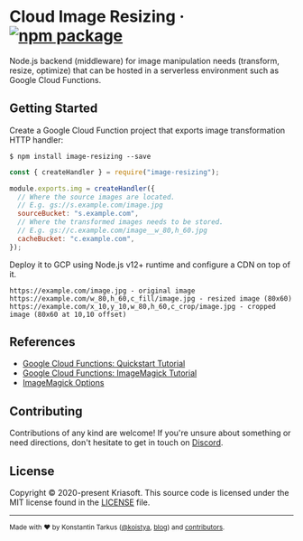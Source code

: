 # Cloud Image Resizing &middot; [![npm package][npm-badge]][npm]

[npm-badge]: https://img.shields.io/npm/v/image-resizing.svg?style=flat-square
[npm]: https://www.npmjs.org/package/image-resizing

Node.js backend (middleware) for image manipulation needs (transform, resize,
optimize) that can be hosted in a serverless environment such as Google Cloud
Functions.

## Getting Started

Create a Google Cloud Function project that exports image transformation HTTP handler:

```
$ npm install image-resizing --save
```

```js
const { createHandler } = require("image-resizing");

module.exports.img = createHandler({
  // Where the source images are located.
  // E.g. gs://s.example.com/image.jpg
  sourceBucket: "s.example.com",
  // Where the transformed images needs to be stored.
  // E.g. gs://c.example.com/image__w_80,h_60.jpg
  cacheBucket: "c.example.com",
});
```

Deploy it to GCP using Node.js v12+ runtime and configure a CDN on top of it.

```
https://example.com/image.jpg - original image
https://example.com/w_80,h_60,c_fill/image.jpg - resized image (80x60)
https://example.com/x_10,y_10,w_80,h_60,c_crop/image.jpg - cropped image (80x60 at 10,10 offset)
```

## References

- [Google Cloud Functions: Quickstart Tutorial](https://cloud.google.com/functions/docs/quickstart)
- [Google Cloud Functions: ImageMagick Tutorial](https://cloud.google.com/functions/docs/tutorials/imagemagick)
- [ImageMagick Options](https://imagemagick.org/script/command-line-processing.php#option)

## Contributing

Contributions of any kind are welcome! If you're unsure about something or need
directions, don't hesitate to get in touch on [Discord](https://discord.com/invite/bSsv7XM).

## License

Copyright © 2020-present Kriasoft. This source code is licensed under the MIT license found in the
[LICENSE](https://github.com/kriasoft/image-resizing/blob/main/LICENSE) file.

---

<sup>Made with ♥ by Konstantin Tarkus ([@koistya](https://twitter.com/koistya), [blog](https://medium.com/@koistya))
and [contributors](https://github.com/kriasoft/image-resizing/graphs/contributors).</sup>
